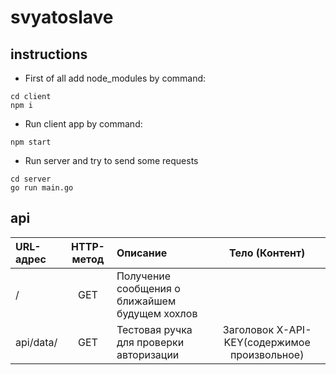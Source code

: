 # svyatoslave

## instructions

* First of all add node_modules by command:

```
cd client
npm i
```

* Run client app by command:

```
npm start
```

* Run server and try to send some requests
```
cd server
go run main.go
```

## api

| URL-адрес | HTTP-метод | Описание | Тело (Контент) |
|:----------------|:---------:|:----------------|:-----------------:|
|/|GET|Получение сообщения о ближайшем будущем хохлов||
|api/data/|GET|Тестовая ручка для проверки авторизации|Заголовок X-API-KEY(содержимое произвольное)|
